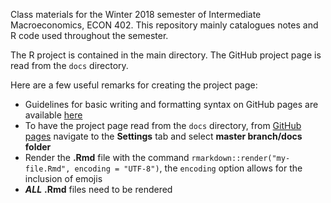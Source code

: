 Class materials for the Winter 2018 semester of Intermediate Macroeconomics, ECON 402.
This repository mainly catalogues notes and R code used throughout the semester.

The R project is contained in the main directory.
The GitHub project page is read from the `docs` directory.

Here are a few useful remarks for creating the project page:

- Guidelines for basic writing and formatting syntax on GitHub pages are available [here](https://help.github.com/articles/basic-writing-and-formatting-syntax/)
- To have the project page read from the `docs` directory, from [GitHub pages](https://github.com/richryan) navigate to the **Settings** tab and select **master branch/docs folder**
- Render the **.Rmd** file with the command `rmarkdown::render("my-file.Rmd", encoding = "UTF-8")`, the `encoding` option allows for the inclusion of emojis
- **_ALL_** **.Rmd** files need to be rendered